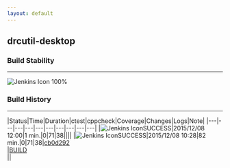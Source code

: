```yaml
---
layout: default
---
```

## drcutil-desktop
### Build Stability
___
![Jenkins Icon](http://jenkinshrg.github.io/images/48x48/health-80plus.png)
100%
  
### Build History
___
|Status|Time|Duration|<span class='badge'>ctest</span>|<span class='badge'>cppcheck</span>|Coverage|Changes|Logs|Note|
|---|---|---|---|---|---|---|---|---|---|
|![Jenkins Icon](http://jenkinshrg.github.io/images/24x24/blue.png)SUCCESS|2015/12/08 12:00|1 min.|0|71|38||||
|![Jenkins Icon](http://jenkinshrg.github.io/images/24x24/blue.png)SUCCESS|2015/12/08 10:28|82 min.|0|71|38|[cb0d292](https://github.com/jrl-umi3218/hrpcnoid/commit/cb0d292)<br>|[BUILD](https://drive.google.com/file/d/0B54sHwaxmuM4WTJ4N19zN0hrdUU/view?usp=drivesdk)<br>||
